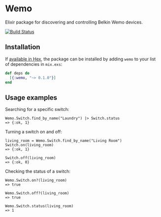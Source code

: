 # Wemo

Elixir package for discovering and controlling Belkin Wemo devices.

[![Build Status](https://travis-ci.org/nigelramsay/wemo.svg?branch=master)](https://travis-ci.org/nigelramsay/wemo)

## Installation

If [available in Hex](https://hex.pm/docs/publish), the package can be installed
by adding `wemo` to your list of dependencies in `mix.exs`:

```elixir
def deps do
  [{:wemo, "~> 0.1.0"}]
end
```

## Usage examples

Searching for a specific switch:

```elixir-lang
Wemo.Switch.find_by_name("Laundry") |> Switch.status
=> {:ok, 1}
```

Turning a switch on and off:

```elixir-lang
living_room = Wemo.Switch.find_by_name("Living Room")
Switch.on(living_room)
=> {:ok, 1}

Switch.off(living_room)
=> {:ok, 0}
```

Checking the status of a switch:

```elixir-lang
Wemo.Switch.on?(living_room)
=> true

Wemo.Switch.off?(living_room)
=> true

Wemo.Switch.status(living_room)
=> 1
```

